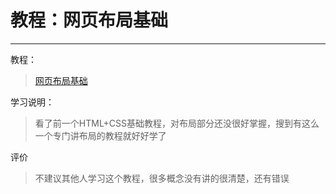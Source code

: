# 教程：网页布局基础
---

教程：
>[网页布局基础](http://www.imooc.com/learn/95)

学习说明：
>看了前一个HTML+CSS基础教程，对布局部分还没很好掌握，搜到有这么一个专门讲布局的教程就好好学了

评价
>不建议其他人学习这个教程，很多概念没有讲的很清楚，还有错误
